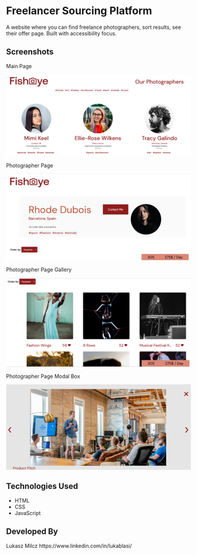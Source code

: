 <h1>Freelancer Sourcing Platform</h1>
A website where you can find freelance photographers, sort results, see their offer page. Built with accessibility focus.
<h2>Screenshots</h2>
Main Page

![](https://github.com/lukablasi/FreelancerSourcingPlatform/blob/master/screenshots/mainpage.PNG)

Photographer Page

![](https://github.com/lukablasi/FreelancerSourcingPlatform/blob/master/screenshots/singelpage.PNG)

Photographer Page Gallery

![](https://github.com/lukablasi/FreelancerSourcingPlatform/blob/master/screenshots/gallery.PNG)

Photographer Page Modal Box

![](https://github.com/lukablasi/FreelancerSourcingPlatform/blob/master/screenshots/modalbox.PNG)

<h2>Technologies Used</h2>
<ul>
  <li>HTML</li>
  <li>CSS</li>
  <li>JavaScript</li>
 </ul>
 
 <h2>Developed By</h2>
 Lukasz Milcz
 https://www.linkedin.com/in/lukablasi/
